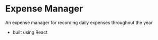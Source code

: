 # Expense Manager

An expense manager for recording daily expenses throughout the year  
-  built using React